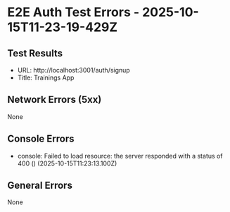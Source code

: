 # E2E Auth Test Errors - 2025-10-15T11-23-19-429Z

## Test Results
- URL: http://localhost:3001/auth/signup
- Title: Trainings App

## Network Errors (5xx)
None

## Console Errors
- console: Failed to load resource: the server responded with a status of 400 () (2025-10-15T11:23:13.100Z)

## General Errors
None
